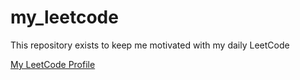 # my_leetcode

This repository exists to keep me motivated with my daily LeetCode

[My LeetCode Profile](https://leetcode.com/yanek/)
